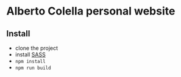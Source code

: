 # Alberto Colella personal website #

## Install ##

 - clone the project
 - install [SASS](http://sass-lang.com)
 - `npm install`
 - `npm run build`
